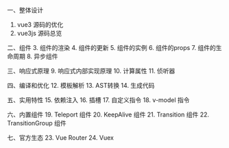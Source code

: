 一、整体设计
1. vue3 源码的优化
2. vue3js 源码总览

二、组件
3. 组件的渲染
4. 组件的更新
5. 组件的实例
6. 组件的props
7. 组件的生命周期
8. 异步组件

三、响应式原理
9. 响应式内部实现原理
10. 计算属性
11. 侦听器

四、编译和优化
12. 模板解析
13. AST转换
14. 生成代码

五、实用特性
15. 依赖注入
16. 插槽
17. 自定义指令
18. v-model 指令

六、内置组件
19. Teleport 组件
20. KeepAlive 组件
21. Transition 组件
22. TransitionGroup 组件

七、官方生态
23. Vue Router
24. Vuex
